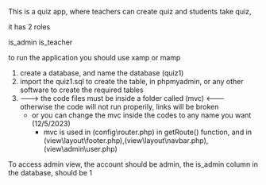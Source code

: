 This is a quiz app, where teachers can create quiz and students take quiz,

it has 2 roles

is_admin
is_teacher


to run the application you should use xamp or mamp

1. create a database, and name the database (quiz1)
2. import the quiz1.sql to create the table, in phpmyadmin, or any other software to create the required tables
3. ---> the code files must be inside a folder called (mvc) <--- otherwise the code will not run properily, links will be broken
    * or you can change the mvc inside the codes to any name you want (12/5/2023)
        * mvc is used in (config\router.php) in getRoute() function, and in (view\layout\footer.php),(view\layout\navbar.php),(view\admin\user.php)


To access admin view, the account should be admin, the is_admin column in the database, should be 1